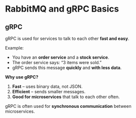 # RabbitMQ and gRPC Basics

## gRPC

gRPC is used for services to talk to each other **fast and easy**.

Example:  
- You have an **order service** and a **stock service**.  
- The order service says: “3 items were sold.”  
- gRPC sends this message **quickly** and **with less data**.

**Why use gRPC?**  
1. **Fast** – uses binary data, not JSON.  
2. **Efficient** – sends smaller messages.  
3. **Good for microservices** that talk to each other often.  

gRPC is often used for **synchronous communication** between microservices.
